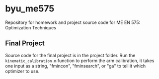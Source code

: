 # byu_me575
Repository for homework and project source code for ME EN 575: Optimization Techniques

## Final Project
Source code for the final project is in the project folder. Run the `kinematic_calibration.m` function to perform the arm calibration, it takes one input as a string, "fmincon", "fminsearch", or "ga" to tell it which optimizer to use.
